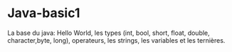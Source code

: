 # Java-basic1

La base du java: Hello World, les types (int, bool, short, float, double, character,byte, long), operateurs, les strings, les variables et les ternières.  
